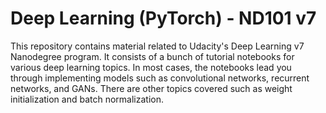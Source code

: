 # Deep Learning (PyTorch) - ND101 v7

This repository contains material related to Udacity's Deep Learning v7 Nanodegree program. It consists of a bunch of tutorial notebooks for various deep learning topics. In most cases, the notebooks lead you through implementing models such as convolutional networks, recurrent networks, and GANs. There are other topics covered such as weight initialization and batch normalization.
